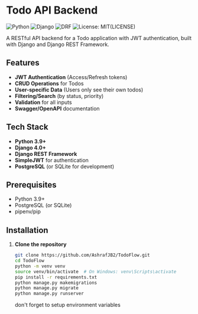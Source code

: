 # Todo API Backend
 
 ![Python](https://img.shields.io/badge/python-3.9+-blue.svg)
 ![Django](https://img.shields.io/badge/django-4.0+-green.svg)
 ![DRF](https://img.shields.io/badge/djangorestframework-3.14+-red.svg)
 ![License: MIT](https://img.shields.io/badge/License-MIT-yellow.svg)(LICENSE)
 
 A RESTful API backend for a Todo application with JWT authentication, built with Django and Django REST Framework.
 
 ## Features
 
 - **JWT Authentication** (Access/Refresh tokens)
 - **CRUD Operations** for Todos
 - **User-specific Data** (Users only see their own todos)
 - **Filtering/Search** (by status, priority)
 - **Validation** for all inputs
 - **Swagger/OpenAPI** documentation
 
 ## Tech Stack
 
 - **Python 3.9+**
 - **Django 4.0+**
 - **Django REST Framework**
 - **SimpleJWT** for authentication
 - **PostgreSQL** (or SQLite for development)
 
 ## Prerequisites
 
 - Python 3.9+
 - PostgreSQL (or SQLite)
 - pipenv/pip
 
 ## Installation
 
 1. **Clone the repository**
    ```bash
    git clone https://github.com/AshrafJB2/TodoFlow.git
    cd TodoFlow
    python -m venv venv
    source venv/bin/activate  # On Windows: venv\Scripts\activate
    pip install -r requirements.txt
    python manage.py makemigrations
    python manage.py migrate
    python manage.py runserver
    ```
    don't forget to setup environment variables
